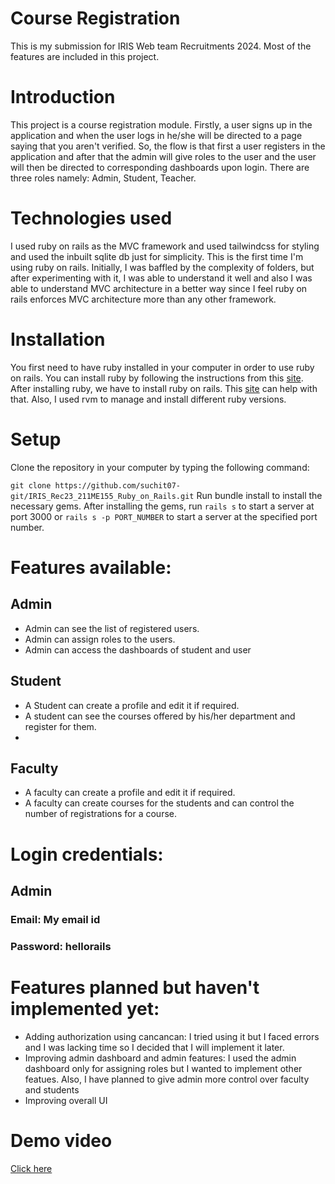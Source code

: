 # Course Registration
This is my submission for IRIS Web team Recruitments 2024. Most of the features are included in this project.

# Introduction
This project is a course registration module. Firstly, a user signs up in the application and when the user logs in he/she will be directed to a page saying that you aren't verified. So, the flow is that first a user registers in the application and after that the admin will give roles to the user and the user will then be directed to corresponding dashboards upon login. There are three roles namely: Admin, Student, Teacher.

# Technologies used
I used ruby on rails as the MVC framework and used tailwindcss for styling and used the inbuilt sqlite db just for simplicity. This is the first time I'm using ruby on rails. Initially, I was baffled by the complexity of folders, but after experimenting with it, I was able to understand it well and also I was able to understand MVC architecture in a better way since I feel ruby on rails enforces MVC architecture more than any other framework. 

# Installation
You first need to have ruby installed in your computer in order to use ruby on rails. You can install ruby by following the instructions from this [site](https://www.ruby-lang.org/en/documentation/installation/).
After installing ruby, we have to install ruby on rails. This [site](https://guides.rubyonrails.org/v5.0/getting_started.html) can help with that. Also, I used rvm to manage and install different ruby versions.

# Setup
Clone the repository in your computer by typing the following command:

`git clone https://github.com/suchit07-git/IRIS_Rec23_211ME155_Ruby_on_Rails.git`
Run bundle install to install the necessary gems.
After installing the gems, run `rails s` to start a server at port 3000 or `rails s -p PORT_NUMBER` to start a server at the specified port number.

# Features available:
## Admin
- Admin can see the list of registered users.
- Admin can assign roles to the users.
- Admin can access the dashboards of student and user

## Student
- A Student can create a profile and edit it if required.
- A student can see the courses offered by his/her department and register for them.
- 
## Faculty
- A faculty can create a profile and edit it if required.
- A faculty can create courses for the students and can control the number of registrations for a course.

# Login credentials:
## Admin
### Email: My email id
### Password: hellorails

# Features planned but haven't implemented yet:
- Adding authorization using cancancan: I tried using it but I faced errors and I was lacking time so I decided that I will implement it later.
- Improving admin dashboard and admin features: I used the admin dashboard only for assigning roles but I wanted to implement other featues. Also, I have planned to give admin more control over faculty and students
- Improving overall UI
# Demo video
[Click here](https://drive.google.com/file/d/1aBrA_m1eWyMS31rH3g_Nuyu2WUPS7Rn4/view?usp=drive_link)
